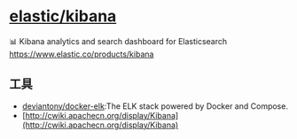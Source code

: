 # [elastic/kibana](https://github.com/elastic/kibana)

📊 Kibana analytics and search dashboard for Elasticsearch https://www.elastic.co/products/kibana

## 工具

* [deviantony/docker-elk](https://github.com/deviantony/docker-elk):The ELK stack powered by Docker and Compose.
* [http://cwiki.apachecn.org/display/Kibana](http://cwiki.apachecn.org/display/Kibana)
